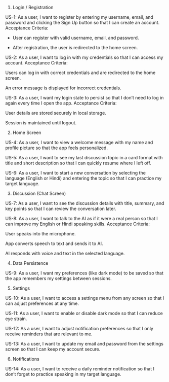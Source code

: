1. Login / Registration

US-1: As a user, I want to register by entering my username, email, and password and clicking the Sign Up button so that I can create an account.
Acceptance Criteria:

   - User can register with valid username, email, and password.

   - After registration, the user is redirected to the home screen.

US-2: As a user, I want to log in with my credentials so that I can access my account.
Acceptance Criteria:

Users can log in with correct credentials and are redirected to the home screen.

An error message is displayed for incorrect credentials.

US-3: As a user, I want my login state to persist so that I don’t need to log in again every time I open the app.
Acceptance Criteria:

User details are stored securely in local storage.

Session is maintained until logout.

2. Home Screen

US-4: As a user, I want to view a welcome message with my name and profile picture so that the app feels personalized.

US-5: As a user, I want to see my last discussion topic in a card format with title and short description so that I can quickly resume where I left off.

US-6: As a user, I want to start a new conversation by selecting the language (English or Hindi) and entering the topic so that I can practice my target language.

3. Discussion (Chat Screen)

US-7: As a user, I want to see the discussion details with title, summary, and key points so that I can review the conversation later.

US-8: As a user, I want to talk to the AI as if it were a real person so that I can improve my English or Hindi speaking skills.
Acceptance Criteria:

User speaks into the microphone.

App converts speech to text and sends it to AI.

AI responds with voice and text in the selected language.

4. Data Persistence

US-9: As a user, I want my preferences (like dark mode) to be saved so that the app remembers my settings between sessions.

5. Settings

US-10: As a user, I want to access a settings menu from any screen so that I can adjust preferences at any time.

US-11: As a user, I want to enable or disable dark mode so that I can reduce eye strain.

US-12: As a user, I want to adjust notification preferences so that I only receive reminders that are relevant to me.

US-13: As a user, I want to update my email and password from the settings screen so that I can keep my account secure.

6. Notifications

US-14: As a user, I want to receive a daily reminder notification so that I don’t forget to practice speaking in my target language.
